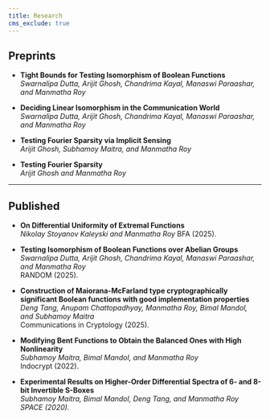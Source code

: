 ```yaml
---
title: Research
cms_exclude: true
---
```


## Preprints
- **Tight Bounds for Testing Isomorphism of Boolean Functions**  
   *Swarnalipa Dutta, Arijit Ghosh, Chandrima Kayal, Manaswi Paraashar, and Manmatha Roy*

- **Deciding Linear Isomorphism in the Communication World**  
   *Swarnalipa Dutta, Arijit Ghosh, Chandrima Kayal, Manaswi Paraashar, and Manmatha Roy*

- **Testing Fourier Sparsity via Implicit Sensing**  
   *Arijit Ghosh, Subhamoy Maitra, and Manmatha Roy*

- **Testing Fourier Sparsity**  
   *Arijit Ghosh and Manmatha Roy*


---

## Published

- **On Differential Uniformity of Extremal Functions**  
   *Nikolay Stoyanov Kaleyski and Manmatha Roy*
   BFA (2025).
- **Testing Isomorphism of Boolean Functions over Abelian Groups**  
   *Swarnalipa Dutta, Arijit Ghosh, Chandrima Kayal, Manaswi Paraashar, and Manmatha Roy*  
   RANDOM (2025).

- **Construction of Maiorana-McFarland type cryptographically significant Boolean functions with good implementation properties**  
   *Deng Tang, Anupam Chattopadhyay,  Manmatha Roy, Bimal Mandol,  and Subhamoy Maitra*  
   Communications in Cryptology (2025).

- **Modifying Bent Functions to Obtain the Balanced Ones with High Nonlinearity**  
   *Subhamoy Maitra, Bimal Mandol, and Manmatha Roy*  
   Indocrypt (2022).

- **Experimental Results on Higher-Order Differential Spectra of 6- and 8-bit Invertible S-Boxes**  
   *Subhamoy Maitra, Bimal Mandol, Deng Tang, and Manmatha Roy*  
   *SPACE (2020).*
